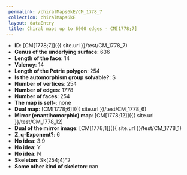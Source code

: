 ```yaml
--- 
 permalink: /chiralMaps6kE/CM_1778_7 
 collection: chiralMaps6kE
 layout: dataEntry
 title: Chiral maps up to 6000 edges - CM[1778;7]
---
```


- **ID**: [CM[1778;7]]({{ site.url }}/test/CM_1778_7)
- **Genus of the underlying surface**: 636
- **Length of the face**: 14
- **Valency**: 14
- **Length of the Petrie polygon**: 254
- **Is the automorphism group solvable?**: S
- **Number of vertices**: 254
- **Number of edges**: 1778
- **Number of faces**: 254
- **The map is self-**: none
- **Dual map**: [CM[1778;6]]({{ site.url }}/test/CM_1778_6)
- **Mirror (enantihomorphic) map**: [CM[1778;12]]({{ site.url }}/test/CM_1778_12)
- **Dual of the mirror image**: [CM[1778;1]]({{ site.url }}/test/CM_1778_1)
- **Z_q-Exponent?**: 6
- **No idea**:  3:9
- **No idea**: Y
- **No idea**: N
- **Skeleton**: Sk(254;4)^2
- **Some other kind of skeleton**: nan
